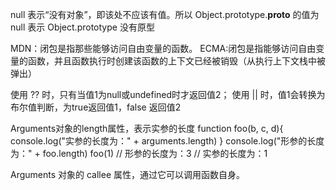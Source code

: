 null 表示“没有对象”，即该处不应该有值。所以 Object.prototype.__proto__ 的值为 null 表示 Object.prototype 没有原型

MDN：闭包是指那些能够访问自由变量的函数。
ECMA:闭包是指能够访问自由变量的函数，并且函数执行时创建该函数的上下文已经被销毁（从执行上下文栈中被弹出）

使用 ?? 时，只有当值1为null或undefined时才返回值2；
使用 || 时，值1会转换为布尔值判断，为true返回值1，false 返回值2

Arguments对象的length属性，表示实参的长度
function foo(b, c, d){
    console.log("实参的长度为：" + arguments.length)
}
console.log("形参的长度为：" + foo.length)
foo(1)
// 形参的长度为：3
// 实参的长度为：1

Arguments 对象的 callee 属性，通过它可以调用函数自身。